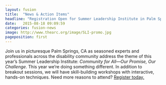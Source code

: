 ```yaml
---
layout: fusion
title:  "News & Action Items"
headline: "Registration Open for Summer Leadership Institute in Palm Springs"
date:   2015-08-18 09:09:59
categories: fusion-news
image: http://www.thearc.org/image/SLI-promo.jpg
pageposition: first
---
```

Join us in picturesque Palm Springs, CA as seasoned experts and professionals across the disability community address the theme of this year’s Summer Leadership Institute: <i>Community for All&mdash;Our Promise, Our Challenge</i>. This year we’re doing something different. In addition to breakout sessions, we will have skill-building workshops with interactive, hands-on techniques. Need more reasons to attend? <a href="http://nce-sli.org/}">Register today.</a> 